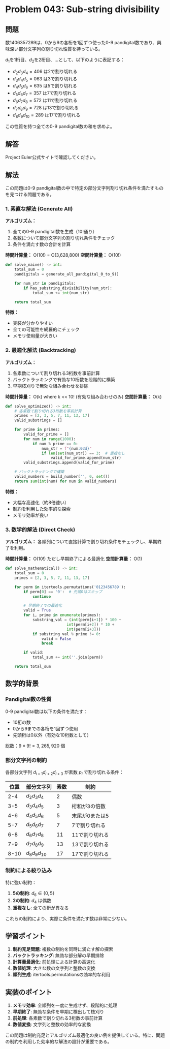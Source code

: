 # Problem 043: Sub-string divisibility

## 問題

数1406357289は、0から9の各桁を1回ずつ使った0-9 pandigital数であり、興味深い部分文字列の割り切れ性質を持っている。

$d_1$を1桁目、$d_2$を2桁目、...として、以下のように表記する：
- $d_2d_3d_4=406$ は2で割り切れる
- $d_3d_4d_5=063$ は3で割り切れる
- $d_4d_5d_6=635$ は5で割り切れる
- $d_5d_6d_7=357$ は7で割り切れる
- $d_6d_7d_8=572$ は11で割り切れる
- $d_7d_8d_9=728$ は13で割り切れる
- $d_8d_9d_{10}=289$ は17で割り切れる

この性質を持つ全ての0-9 pandigital数の和を求めよ。

## 解答

Project Euler公式サイトで確認してください。

## 解法

この問題は0-9 pandigital数の中で特定の部分文字列割り切れ条件を満たすものを見つける問題である。

### 1. 素直な解法 (Generate All)

**アルゴリズム：**
1. 全ての0-9 pandigital数を生成（10!通り）
2. 各数について部分文字列の割り切れ条件をチェック
3. 条件を満たす数の合計を計算

**時間計算量：** O(10!) = O(3,628,800)
**空間計算量：** O(10!)

```python
def solve_naive() -> int:
    total_sum = 0
    pandigitals = generate_all_pandigital_0_to_9()

    for num_str in pandigitals:
        if has_substring_divisibility(num_str):
            total_sum += int(num_str)

    return total_sum
```

**特徴：**
- 実装が分かりやすい
- 全ての可能性を網羅的にチェック
- メモリ使用量が大きい

### 2. 最適化解法 (Backtracking)

**アルゴリズム：**
1. 各素数について割り切れる3桁数を事前計算
2. バックトラッキングで有効な10桁数を段階的に構築
3. 早期枝刈りで無効な組み合わせを排除

**時間計算量：** O(k) where k << 10! (有効な組み合わせのみ)
**空間計算量：** O(k)

```python
def solve_optimized() -> int:
    # 各素数で割り切れる3桁数を事前計算
    primes = [2, 3, 5, 7, 11, 13, 17]
    valid_substrings = []

    for prime in primes:
        valid_for_prime = []
        for num in range(1000):
            if num % prime == 0:
                num_str = f"{num:03d}"
                if len(set(num_str)) == 3:  # 重複なし
                    valid_for_prime.append(num_str)
        valid_substrings.append(valid_for_prime)

    # バックトラッキングで構築
    valid_numbers = build_number('', 0, set())
    return sum(int(num) for num in valid_numbers)
```

**特徴：**
- 大幅な高速化（約8倍速い）
- 制約を利用した効率的な探索
- メモリ効率が良い

### 3. 数学的解法 (Direct Check)

**アルゴリズム：**
各順列について直接計算で割り切れ条件をチェックし、早期終了を利用。

**時間計算量：** O(10!) ただし早期終了による最適化
**空間計算量：** O(1)

```python
def solve_mathematical() -> int:
    total_sum = 0
    primes = [2, 3, 5, 7, 11, 13, 17]

    for perm in itertools.permutations('0123456789'):
        if perm[0] == '0':  # 先頭0はスキップ
            continue

        # 早期終了での最適化
        valid = True
        for i, prime in enumerate(primes):
            substring_val = (int(perm[i+1]) * 100 +
                           int(perm[i+2]) * 10 +
                           int(perm[i+3]))
            if substring_val % prime != 0:
                valid = False
                break

        if valid:
            total_sum += int(''.join(perm))

    return total_sum
```

## 数学的背景

### Pandigital数の性質

0-9 pandigital数は以下の条件を満たす：
- 10桁の数
- 0から9までの各桁を1回ずつ使用
- 先頭桁は0以外（有効な10桁数として）

総数：$9 \times 9! = 3,265,920$ 個

### 部分文字列の制約

各部分文字列 $d_{i+1}d_{i+2}d_{i+3}$ が素数 $p_i$ で割り切れる条件：

| 位置 | 部分文字列 | 素数 | 制約 |
|------|------------|------|------|
| 2-4  | $d_2d_3d_4$ | 2 | 偶数 |
| 3-5  | $d_3d_4d_5$ | 3 | 桁和が3の倍数 |
| 4-6  | $d_4d_5d_6$ | 5 | 末尾が0または5 |
| 5-7  | $d_5d_6d_7$ | 7 | 7で割り切れる |
| 6-8  | $d_6d_7d_8$ | 11 | 11で割り切れる |
| 7-9  | $d_7d_8d_9$ | 13 | 13で割り切れる |
| 8-10 | $d_8d_9d_{10}$ | 17 | 17で割り切れる |

### 制約による絞り込み

特に強い制約：
1. **5の制約**: $d_6 \in \{0, 5\}$
2. **2の制約**: $d_4$ は偶数
3. **重複なし**: 全ての桁が異なる

これらの制約により、実際に条件を満たす数は非常に少ない。

## 学習ポイント

1. **制約充足問題**: 複数の制約を同時に満たす解の探索
2. **バックトラッキング**: 無効な部分解の早期排除
3. **計算量最適化**: 前処理による計算の高速化
4. **数値処理**: 大きな数の文字列と整数の変換
5. **順列生成**: itertools.permutationsの効率的な利用

## 実装のポイント

1. **メモリ効率**: 全順列を一度に生成せず、段階的に処理
2. **早期終了**: 無効な条件を早期に検出して枝刈り
3. **前処理**: 各素数で割り切れる3桁数の事前計算
4. **数値変換**: 文字列と整数の効率的な変換

この問題は制約充足とアルゴリズム最適化の良い例を提供している。特に、問題の制約を利用した効率的な解法の設計が重要である。
